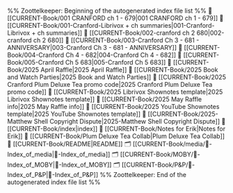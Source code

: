 %% Zoottelkeeper: Beginning of the autogenerated index file list  %%
📄 [[CURRENT-Book/001 CRANFORD ch 1 - 679|001 CRANFORD ch 1 - 679]]
📄 [[CURRENT-Book/001-Cranford-Librivox + ch summaries|001-Cranford-Librivox + ch summaries]]
📄 [[CURRENT-Book/002-cranford ch 2 680|002-cranford ch 2 680]]
📄 [[CURRENT-Book/003-Cranford Ch 3 - 681 - ANNIVERSARY|003-Cranford Ch 3 - 681 - ANNIVERSARY]]
📄 [[CURRENT-Book/004-Cranford Ch 4 - 682|004-Cranford Ch 4 - 682]]
📄 [[CURRENT-Book/005-Cranford Ch 5 683|005-Cranford Ch 5 683]]
📄 [[CURRENT-Book/2025 April Raffle|2025 April Raffle]]
📄 [[CURRENT-Book/2025 Book and Watch Parties|2025 Book and Watch Parties]]
📄 [[CURRENT-Book/2025 Cranford Plum Deluxe Tea promo code|2025 Cranford Plum Deluxe Tea promo code]]
📄 [[CURRENT-Book/2025 Librivox Shownotes template|2025 Librivox Shownotes template]]
📄 [[CURRENT-Book/2025 May Raffle info|2025 May Raffle info]]
📄 [[CURRENT-Book/2025 YouTube Shownotes template|2025 YouTube Shownotes template]]
📄 [[CURRENT-Book/2025-Matthew Shell Copyright Dispute|2025-Matthew Shell Copyright Dispute]]
📄 [[CURRENT-Book/index|index]]
📄 [[CURRENT-Book/Notes for Erik|Notes for Erik]]
📄 [[CURRENT-Book/Plum Deluxe Tea Collab|Plum Deluxe Tea Collab]]
📄 [[CURRENT-Book/README|README]]
🗂️ [[CURRENT-Book/media/🧠-Index_of_media|🧠-Index_of_media]]
🗂️ [[CURRENT-Book/MOBY/🧠-Index_of_MOBY|🧠-Index_of_MOBY]]
🗂️ [[CURRENT-Book/P&P/🧠-Index_of_P&P|🧠-Index_of_P&P]]
%% Zoottelkeeper: End of the autogenerated index file list  %%
